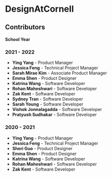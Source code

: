 # DesignAtCornell

## Contributors

#### School Year

### 2021 - 2022

- **Ying Yang** - Product Manager
- **Jessica Feng** - Technical Project Manager
- **Sarah Mirae Kim** - Associate Product Manager
- **Emma Shen** - Product Designer
- **Katrina Wang** - Software Developer
- **Rohan Maheshwari** - Software Developer
- **Zak Kent** - Software Developer
- **Sydney Tran** - Software Developer
- **Sarah Young** - Software Developer
- **Vishok Jonnalagadda** - Software Developer
- **Pratyush Sudhakar** - Software Developer

### 2020 - 2021

- **Ying Yang** - Product Manager
- **Jessica Feng** - Technical Project Manager
- **Sheri Guo** - Product Designer
- **Emma Shen** - Product Designer
- **Katrina Wang** - Software Developer
- **Rohan Maheshwari** - Software Developer
- **Zak Kent** - Software Developer
